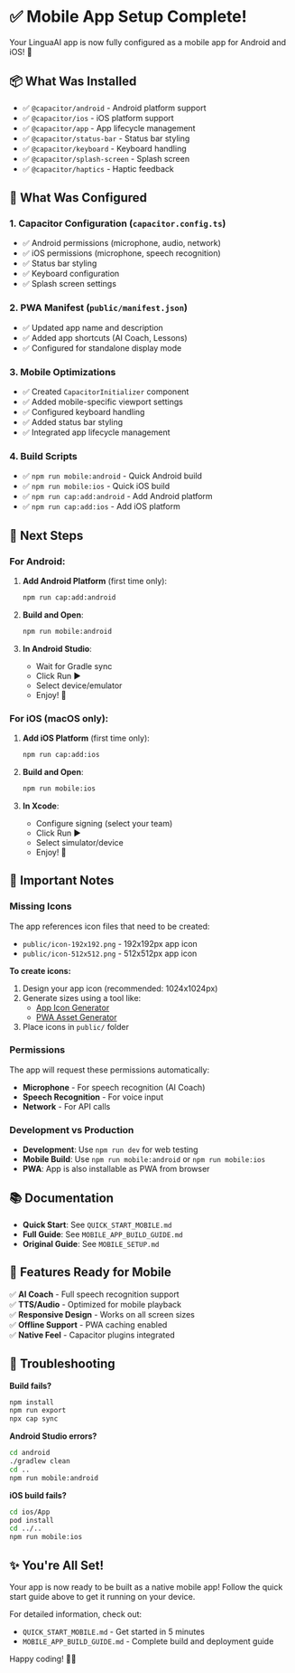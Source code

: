 # ✅ Mobile App Setup Complete!

Your LinguaAI app is now fully configured as a mobile app for Android and iOS! 🎉

## 📦 What Was Installed

- ✅ `@capacitor/android` - Android platform support
- ✅ `@capacitor/ios` - iOS platform support
- ✅ `@capacitor/app` - App lifecycle management
- ✅ `@capacitor/status-bar` - Status bar styling
- ✅ `@capacitor/keyboard` - Keyboard handling
- ✅ `@capacitor/splash-screen` - Splash screen
- ✅ `@capacitor/haptics` - Haptic feedback

## 🔧 What Was Configured

### 1. Capacitor Configuration (`capacitor.config.ts`)
- ✅ Android permissions (microphone, audio, network)
- ✅ iOS permissions (microphone, speech recognition)
- ✅ Status bar styling
- ✅ Keyboard configuration
- ✅ Splash screen settings

### 2. PWA Manifest (`public/manifest.json`)
- ✅ Updated app name and description
- ✅ Added app shortcuts (AI Coach, Lessons)
- ✅ Configured for standalone display mode

### 3. Mobile Optimizations
- ✅ Created `CapacitorInitializer` component
- ✅ Added mobile-specific viewport settings
- ✅ Configured keyboard handling
- ✅ Added status bar styling
- ✅ Integrated app lifecycle management

### 4. Build Scripts
- ✅ `npm run mobile:android` - Quick Android build
- ✅ `npm run mobile:ios` - Quick iOS build
- ✅ `npm run cap:add:android` - Add Android platform
- ✅ `npm run cap:add:ios` - Add iOS platform

## 🚀 Next Steps

### For Android:

1. **Add Android Platform** (first time only):
   ```bash
   npm run cap:add:android
   ```

2. **Build and Open**:
   ```bash
   npm run mobile:android
   ```

3. **In Android Studio**:
   - Wait for Gradle sync
   - Click Run ▶️
   - Select device/emulator
   - Enjoy! 🎉

### For iOS (macOS only):

1. **Add iOS Platform** (first time only):
   ```bash
   npm run cap:add:ios
   ```

2. **Build and Open**:
   ```bash
   npm run mobile:ios
   ```

3. **In Xcode**:
   - Configure signing (select your team)
   - Click Run ▶️
   - Select simulator/device
   - Enjoy! 🎉

## 📝 Important Notes

### Missing Icons
The app references icon files that need to be created:
- `public/icon-192x192.png` - 192x192px app icon
- `public/icon-512x512.png` - 512x512px app icon

**To create icons:**
1. Design your app icon (recommended: 1024x1024px)
2. Generate sizes using a tool like:
   - [App Icon Generator](https://www.appicon.co/)
   - [PWA Asset Generator](https://github.com/onderceylan/pwa-asset-generator)
3. Place icons in `public/` folder

### Permissions
The app will request these permissions automatically:
- **Microphone** - For speech recognition (AI Coach)
- **Speech Recognition** - For voice input
- **Network** - For API calls

### Development vs Production
- **Development**: Use `npm run dev` for web testing
- **Mobile Build**: Use `npm run mobile:android` or `npm run mobile:ios`
- **PWA**: App is also installable as PWA from browser

## 📚 Documentation

- **Quick Start**: See `QUICK_START_MOBILE.md`
- **Full Guide**: See `MOBILE_APP_BUILD_GUIDE.md`
- **Original Guide**: See `MOBILE_SETUP.md`

## 🎯 Features Ready for Mobile

✅ **AI Coach** - Full speech recognition support  
✅ **TTS/Audio** - Optimized for mobile playback  
✅ **Responsive Design** - Works on all screen sizes  
✅ **Offline Support** - PWA caching enabled  
✅ **Native Feel** - Capacitor plugins integrated  

## 🐛 Troubleshooting

**Build fails?**
```bash
npm install
npm run export
npx cap sync
```

**Android Studio errors?**
```bash
cd android
./gradlew clean
cd ..
npm run mobile:android
```

**iOS build fails?**
```bash
cd ios/App
pod install
cd ../..
npm run mobile:ios
```

## ✨ You're All Set!

Your app is now ready to be built as a native mobile app! Follow the quick start guide above to get it running on your device.

For detailed information, check out:
- `QUICK_START_MOBILE.md` - Get started in 5 minutes
- `MOBILE_APP_BUILD_GUIDE.md` - Complete build and deployment guide

Happy coding! 🚀📱

